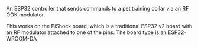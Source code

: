 An ESP32 controller that sends commands to a pet training collar via an RF OOK modulator.

This works on the PiShock board, which is a traditional ESP32 v2 board with an RF modulator attached
to one of the pins. The board type is an ESP32-WROOM-DA

